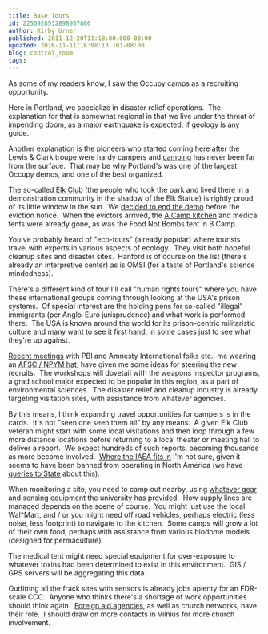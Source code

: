 ```yaml
---
title: Base Tours
id: 2250928532898937866
author: Kirby Urner
published: 2011-12-20T11:18:00.000-08:00
updated: 2016-11-11T16:08:13.101-08:00
blog: control_room
tags: 
---
```


As some of my readers know, I saw the Occupy camps as a recruiting opportunity. 

Here in Portland, we specialize in disaster relief operations.  The explanation for that is somewhat regional in that we live under the threat of impending doom, as a major earthquake is expected, if geology is any guide. 

Another explanation is the pioneers who started coming here after the Lewis & Clark troupe were hardy campers and [camping](http://worldgame.blogspot.com/2011/10/wherecamppdx.html) has never been far from the surface.  That may be why Portland's was one of the largest Occupy demos, and one of the best organized.

The so-called [Elk Club](http://youtu.be/fwqFKEWV84M) (the people who took the park and lived there in a demonstration community in the shadow of the Elk Statue) is rightly proud of its little window in the sun.  We [decided to end the demo](http://mybizmo.blogspot.com/2011/11/endgame.html) before the eviction notice.  When the evictors arrived, the [A Camp kitchen](http://controlroom.blogspot.com/2011/11/virtual-opdx.html) and medical tents were already gone, as was the Food Not Bombs tent in B Camp.

You've probably heard of "eco-tours" (already popular) where tourists travel with experts in various aspects of ecology.  They visit both hopeful cleanup sites and disaster sites.  Hanford is of course on the list (there's already an interpretive center) as is OMSI (for a taste of Portland's science mindedness).

There's a different kind of tour I'll call "human rights tours" where you have these international groups coming through looking at the USA's prison systems.  Of special interest are the holding pens for so-called "illegal" immigrants (per Anglo-Euro jurisprudence) and what work is performed there.  The USA is known around the world for its prison-centric militaristic culture and many want to see it first hand, in some cases just to see what they're up against.

[Recent meetings](http://worldgame.blogspot.com/2011/12/protecting-lawyers.html) with PBI and Amnesty International folks etc., me wearing an [AFSC / NPYM hat](http://controlroom.blogspot.com/2011/12/afsc-banter.html), have given me some ideas for steering the new recruits.  The workshops will dovetail with the weapons inspector programs, a grad school major expected to be popular in this region, as a part of environmental sciences.  The disaster relief and cleanup industry is already targeting visitation sites, with assistance from whatever agencies.

By this means, I think expanding travel opportunities for campers is in the cards.  It's not "seen one seen them all" by any means.  A given Elk Club veteran might start with some local visitations and then loop through a few more distance locations before returning to a local theater or meeting hall to deliver a report.  We expect hundreds of such reports, becoming thousands as more become involved.  [Where the IAEA fits in](http://controlroom.blogspot.com/2010/12/storyboarding-engineers.html) I'm not sure, given it seems to have been banned from operating in North America (we have [queries to State](http://mybizmo.blogspot.com/2006/03/why-we-fight-movie-review.html) about this).

When monitoring a site, you need to camp out nearby, using [whatever gear](http://worldgame.blogspot.com/2005/01/more-about-bizmos.html) and sensing equipment the university has provided.  How supply lines are managed depends on the scene of course.  You might just use the local Wal*Mart, and / or you might need off road vehicles, perhaps electric (less noise, less footprint) to navigate to the kitchen.  Some camps will grow a lot of their own food, perhaps with assistance from various biodome models (designed for permaculture).

The medical tent might need special equipment for over-exposure to whatever toxins had been determined to exist in this environment.  GIS / GPS servers will be aggregating this data. 

Outfitting all the frack sites with sensors is already jobs aplenty for an FDR-scale CCC.  Anyone who thinks there's a shortage of work opportunities should think again.  [Foreign aid agencies](http://mybizmo.blogspot.com/2011/12/eye-care.html), as well as church networks, have their role.  I should draw on more contacts in Vilnius for more church involvement.